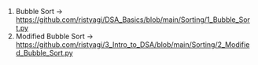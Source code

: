 1. Bubble Sort -> https://github.com/ristyagi/DSA_Basics/blob/main/Sorting/1_Bubble_Sort.py
2. Modified Bubble Sort -> https://github.com/ristyagi/3_Intro_to_DSA/blob/main/Sorting/2_Modified_Bubble_Sort.py
